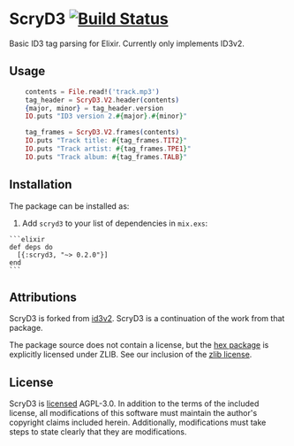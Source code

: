 # ScryD3 [![Build Status](https://drone.foggy.llc/api/badges/foggy.llc/elixir-id3v2/status.svg?ref=refs/heads/main)](https://drone.foggy.llc/foggy.llc/elixir-id3v2)

Basic ID3 tag parsing for Elixir. Currently only implements ID3v2.

## Usage

```elixir
    contents = File.read!('track.mp3')
    tag_header = ScryD3.V2.header(contents)
    {major, minor} = tag_header.version
    IO.puts "ID3 version 2.#{major}.#{minor}"

    tag_frames = ScryD3.V2.frames(contents)
    IO.puts "Track title: #{tag_frames.TIT2}"
    IO.puts "Track artist: #{tag_frames.TPE1}"
    IO.puts "Track album: #{tag_frames.TALB}"
```

## Installation

The package can be installed as:

  1. Add `scryd3` to your list of dependencies in `mix.exs`:

    ```elixir
    def deps do
      [{:scryd3, "~> 0.2.0"}]
    end
    ```
    
## Attributions

ScryD3 is forked from [id3v2](https://github.com/Cheezmeister/elixir-id3v2). ScryD3 is a continuation of the work from that package.

The package source does not contain a license, but the [hex package](https://hex.pm/packages/id3v2) is explicitly licensed under ZLIB. See our inclusion of the [zlib license](ZLIB_LICENSE).

## License

ScryD3 is [licensed](LICENSE) AGPL-3.0. In addition to the terms of the included license, all modifications of this software must maintain the author's copyright claims included herein. Additionally, modifications must take steps to state clearly that they are modifications.
